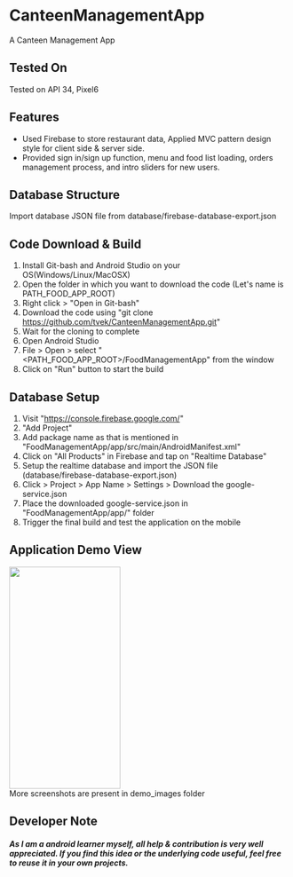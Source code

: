 # CanteenManagementApp
A Canteen Management App

## Tested On
Tested on API 34, Pixel6

## Features
- Used Firebase to store restaurant data, Applied MVC pattern design style for client side & server side.
- Provided sign in/sign up function, menu and food list loading, orders management process, and intro sliders for new users.

## Database Structure
Import database JSON file from database/firebase-database-export.json

## Code Download & Build
1. Install Git-bash and Android Studio on your OS(Windows/Linux/MacOSX)
2. Open the folder in which you want to download the code (Let's name is PATH_FOOD_APP_ROOT)
3. Right click > "Open in Git-bash"
4. Download the code using "git clone https://github.com/tvek/CanteenManagementApp.git"
5. Wait for the cloning to complete
6. Open Android Studio
7. File > Open > select "<PATH_FOOD_APP_ROOT>/FoodManagementApp" from the window
8. Click on "Run" button to start the build

## Database Setup
1. Visit "https://console.firebase.google.com/"
2. "Add Project"
3. Add package name as that is mentioned in "FoodManagementApp/app/src/main/AndroidManifest.xml"
4. Click on "All Products" in Firebase and tap on "Realtime Database"
5. Setup the realtime database and import the JSON file (database/firebase-database-export.json)
6. Click > Project > App Name > Settings > Download the google-service.json
7. Place the downloaded google-service.json in "FoodManagementApp/app/" folder
8. Trigger the final build and test the application on the mobile

## Application Demo View
<img src="https://user-images.githubusercontent.com/31734493/67163069-4d548f80-f388-11e9-9f0f-c18d2ac90744.png" width="200" height="400" />
<br/>
More screenshots are present in demo_images folder

## Developer Note
<h5>As I am a android learner myself, all help & contribution is very well appreciated. If you find this idea or the underlying code useful, feel free to reuse it in your own projects.</h5>

